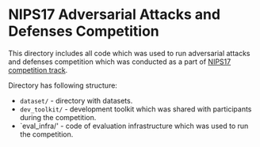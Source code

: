 # NIPS17 Adversarial Attacks and Defenses Competition

This directory includes all code which was used to run
adversarial attacks and defenses competition which was conducted as a part of
[NIPS17 competition track](https://nips.cc/Conferences/2017/CompetitionTrack).

Directory has following structure:

* `dataset/` - directory with datasets.
* `dev_toolkit/` - development toolkit which was shared with participants during the competition.
* `eval_infra/' - code of evaluation infrastructure which was used to run the competition.
